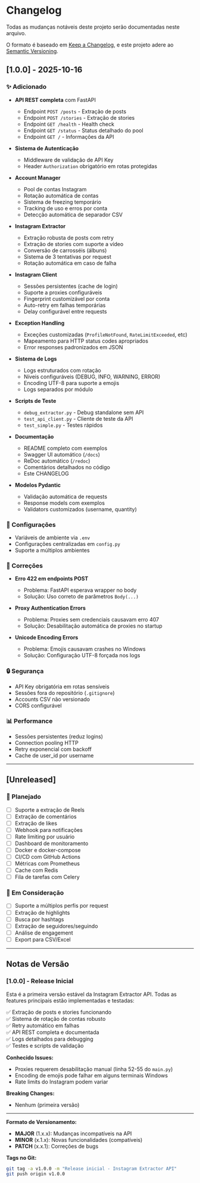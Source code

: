 # Changelog

Todas as mudanças notáveis deste projeto serão documentadas neste arquivo.

O formato é baseado em [Keep a Changelog](https://keepachangelog.com/pt-BR/1.0.0/),
e este projeto adere ao [Semantic Versioning](https://semver.org/lang/pt-BR/).

## [1.0.0] - 2025-10-16

### ✨ Adicionado

- **API REST completa** com FastAPI
  - Endpoint `POST /posts` - Extração de posts
  - Endpoint `POST /stories` - Extração de stories
  - Endpoint `GET /health` - Health check
  - Endpoint `GET /status` - Status detalhado do pool
  - Endpoint `GET /` - Informações da API

- **Sistema de Autenticação**
  - Middleware de validação de API Key
  - Header `Authorization` obrigatório em rotas protegidas

- **Account Manager**
  - Pool de contas Instagram
  - Rotação automática de contas
  - Sistema de freezing temporário
  - Tracking de uso e erros por conta
  - Detecção automática de separador CSV

- **Instagram Extractor**
  - Extração robusta de posts com retry
  - Extração de stories com suporte a vídeo
  - Conversão de carrosséis (álbuns)
  - Sistema de 3 tentativas por request
  - Rotação automática em caso de falha

- **Instagram Client**
  - Sessões persistentes (cache de login)
  - Suporte a proxies configuráveis
  - Fingerprint customizável por conta
  - Auto-retry em falhas temporárias
  - Delay configurável entre requests

- **Exception Handling**
  - Exceções customizadas (`ProfileNotFound`, `RateLimitExceeded`, etc)
  - Mapeamento para HTTP status codes apropriados
  - Error responses padronizados em JSON

- **Sistema de Logs**
  - Logs estruturados com rotação
  - Níveis configuráveis (DEBUG, INFO, WARNING, ERROR)
  - Encoding UTF-8 para suporte a emojis
  - Logs separados por módulo

- **Scripts de Teste**
  - `debug_extractor.py` - Debug standalone sem API
  - `test_api_client.py` - Cliente de teste da API
  - `test_simple.py` - Testes rápidos

- **Documentação**
  - README completo com exemplos
  - Swagger UI automático (`/docs`)
  - ReDoc automático (`/redoc`)
  - Comentários detalhados no código
  - Este CHANGELOG

- **Modelos Pydantic**
  - Validação automática de requests
  - Response models com exemplos
  - Validators customizados (username, quantity)

### 🔧 Configurações

- Variáveis de ambiente via `.env`
- Configurações centralizadas em `config.py`
- Suporte a múltiplos ambientes

### 🐛 Correções

- **Erro 422 em endpoints POST**
  - Problema: FastAPI esperava wrapper no body
  - Solução: Uso correto de parâmetros `Body(...)`
  
- **Proxy Authentication Errors**
  - Problema: Proxies sem credenciais causavam erro 407
  - Solução: Desabilitação automática de proxies no startup

- **Unicode Encoding Errors**
  - Problema: Emojis causavam crashes no Windows
  - Solução: Configuração UTF-8 forçada nos logs

### 🔒 Segurança

- API Key obrigatória em rotas sensíveis
- Sessões fora do repositório (`.gitignore`)
- Accounts CSV não versionado
- CORS configurável

### 📊 Performance

- Sessões persistentes (reduz logins)
- Connection pooling HTTP
- Retry exponencial com backoff
- Cache de user_id por username

---

## [Unreleased]

### 🚧 Planejado

- [ ] Suporte a extração de Reels
- [ ] Extração de comentários
- [ ] Extração de likes
- [ ] Webhook para notificações
- [ ] Rate limiting por usuário
- [ ] Dashboard de monitoramento
- [ ] Docker e docker-compose
- [ ] CI/CD com GitHub Actions
- [ ] Métricas com Prometheus
- [ ] Cache com Redis
- [ ] Fila de tarefas com Celery

### 🔮 Em Consideração

- [ ] Suporte a múltiplos perfis por request
- [ ] Extração de highlights
- [ ] Busca por hashtags
- [ ] Extração de seguidores/seguindo
- [ ] Análise de engagement
- [ ] Export para CSV/Excel

---

## Notas de Versão

### [1.0.0] - Release Inicial

Esta é a primeira versão estável da Instagram Extractor API. Todas as features principais estão implementadas e testadas:

✅ Extração de posts e stories funcionando  
✅ Sistema de rotação de contas robusto  
✅ Retry automático em falhas  
✅ API REST completa e documentada  
✅ Logs detalhados para debugging  
✅ Testes e scripts de validação  

**Conhecido Issues:**
- Proxies requerem desabilitação manual (linha 52-55 do `main.py`)
- Encoding de emojis pode falhar em alguns terminais Windows
- Rate limits do Instagram podem variar

**Breaking Changes:**
- Nenhum (primeira versão)

---

**Formato de Versionamento:**

- **MAJOR** (1.x.x): Mudanças incompatíveis na API
- **MINOR** (x.1.x): Novas funcionalidades (compatíveis)
- **PATCH** (x.x.1): Correções de bugs

**Tags no Git:**
```bash
git tag -a v1.0.0 -m "Release inicial - Instagram Extractor API"
git push origin v1.0.0
```

